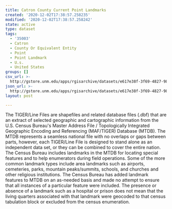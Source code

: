 ```yaml
---
title: Catron County Current Point Landmarks
created: '2020-12-02T17:38:57.258235'
modified: '2020-12-02T17:38:57.258242'
state: active
type: dataset
tags:
  - '35003'
  - Catron
  - County Or Equivalent Entity
  - Point
  - Point Landmark
  - U.s.
  - United States
groups: []
csv_url: >-
  http://gstore.unm.edu/apps/rgisarchive/datasets/e617e38f-3f69-4827-98e2-fb56194e689a/tl_2010_35003_pointlm.derived.csv
json_url: >-
  http://gstore.unm.edu/apps/rgisarchive/datasets/e617e38f-3f69-4827-98e2-fb56194e689a/tl_2010_35003_pointlm.derived.json
layout: post

---
```

The TIGER/Line Files are shapefiles and related database files (.dbf) that are an extract of selected geographic and cartographic information from the U.S. Census Bureau's Master Address File / Topologically Integrated Geographic Encoding and Referencing (MAF/TIGER) Database (MTDB).  The MTDB represents a seamless national file with no overlaps or gaps between parts, however, each TIGER/Line File is designed to stand alone as an independent data set, or they can be combined to cover the entire nation.  The Census Bureau includes landmarks in the MTDB for locating special features and to help enumerators during field operations.  Some of the more common landmark types include area landmarks such as airports, cemeteries, parks, mountain peaks/summits, schools, and churches and other religious institutions.  The Census Bureau has added landmark features to MTDB on an as-needed basis and made no attempt to ensure that all instances of a particular feature were included.  The presence or absence of a landmark such as a hospital or prison does not mean that the living quarters associated with that landmark were geocoded to that census tabulation block or excluded from the census enumeration.  

